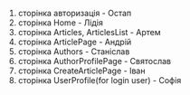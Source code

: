 1. сторінка авторизація - Остап
2. сторінка Home - Лідія
3. сторінка Articles, ArticlesList - Артем
4. сторінка ArticlePage - Андрій
5. сторінка Authors - Станіслав
6. сторінка AuthorProfilePage - Святослав
7. сторінка CreateArticlePage - Іван
8. сторінка UserProfile(for login user) - Софія